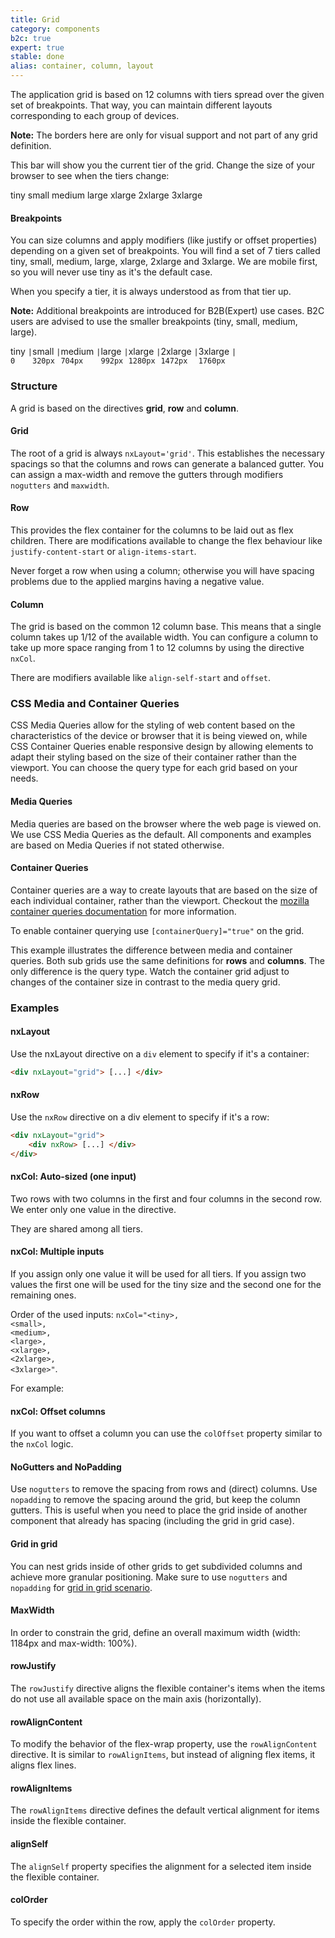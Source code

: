 ```yaml
---
title: Grid
category: components
b2c: true
expert: true
stable: done
alias: container, column, layout
---
```


The application grid is based on 12 columns with tiers spread over the given set of breakpoints. That way, you can maintain different layouts corresponding to each group of devices.

**Note:** The borders here are only for visual support and not part of any grid definition.

This bar will show you the current tier of the grid. Change the size of your browser to see when the tiers change:

<div class="grid-component__current-grid-tier">
  <span class="current-grid__tier current-grid__tier-tiny">tiny</span>
  <span class="current-grid__tier current-grid__tier-small">small</span>
  <span class="current-grid__tier current-grid__tier-medium">medium</span>
  <span class="current-grid__tier current-grid__tier-large">large</span>
  <span class="current-grid__tier current-grid__tier-xlarge">xlarge</span>
  <span class="current-grid__tier current-grid__tier-2xlarge">2xlarge</span>
  <span class="current-grid__tier current-grid__tier-3xlarge">3xlarge</span>
</div>

#### Breakpoints

You can size columns and apply modifiers (like justify or offset properties) depending on a given set of breakpoints. You will find a set of 7 tiers called tiny, small, medium, large, xlarge, 2xlarge and 3xlarge. We are mobile first, so you will never use tiny as it's the default case.

When you specify a tier, it is always understood as from that tier up.

**Note:** Additional breakpoints are introduced for B2B(Expert) use cases. B2C users are advised to use the smaller breakpoints (tiny, small, medium, large).

<div style="display: flex">
  <div class="grid-tiers-example__container tier-tiny">
    <span class="grid-tiers-example__label">tiny</span>
    <code class="grid-tiers-example__pixel-value">|<br>0</code>
  </div>
  <div class="grid-tiers-example__container tier-small">
    <span class="grid-tiers-example__label">small</span>
    <code class="grid-tiers-example__pixel-value">|<br>320px</code>
  </div>
  <div class="grid-tiers-example__container tier-medium">
    <span class="grid-tiers-example__label">medium</span>
    <code class="grid-tiers-example__pixel-value">|<br>704px</code>
  </div>
  <div class="grid-tiers-example__container tier-large">
    <span class="grid-tiers-example__label">large</span>
    <code class="grid-tiers-example__pixel-value">|<br>992px</code>
  </div>
  <div class="grid-tiers-example__container tier-xlarge">
    <span class="grid-tiers-example__label">xlarge</span>
    <code class="grid-tiers-example__pixel-value">|<br>1280px</code>
  </div>
  <div class="grid-tiers-example__container tier-2xlarge">
    <span class="grid-tiers-example__label">2xlarge</span>
    <code class="grid-tiers-example__pixel-value">|<br>1472px</code>
  </div>
  <div class="grid-tiers-example__container tier-3xlarge">
    <span class="grid-tiers-example__label">3xlarge</span>
    <code class="grid-tiers-example__pixel-value">|<br>1760px</code>
  </div>
</div>

### Structure

A grid is based on the directives **grid**, **row** and **column**.

#### Grid

The root of a grid is always `nxLayout='grid'`. This establishes the necessary spacings so that the columns and rows can generate a balanced gutter. You can assign a max-width and remove the gutters through modifiers `nogutters` and `maxwidth`.

#### Row

This provides the flex container for the columns to be laid out as flex children. There are modifications available to change the flex behaviour like `justify-content-start` or `align-items-start`.

Never forget a row when using a column; otherwise you will have spacing problems due to the applied margins having a negative value.

#### Column

The grid is based on the common 12 column base. This means that a single column takes up 1/12 of the available width. You can configure a column to take up more space ranging from 1 to 12 columns by using the directive `nxCol`.

There are modifiers available like `align-self-start` and `offset`.

### CSS Media and Container Queries

CSS Media Queries allow for the styling of web content based on the characteristics of the device or browser that it is being viewed on, while CSS Container Queries enable responsive design by allowing elements to adapt their styling based on the size of their container rather than the viewport.
You can choose the query type for each grid based on your needs.

#### Media Queries

Media queries are based on the browser where the web page is viewed on.
We use CSS Media Queries as the default. All components and examples are based on Media Queries if not stated otherwise.

#### Container Queries

Container queries are a way to create layouts that are based on the size of each individual container, rather than the viewport.
Checkout the [mozilla container queries documentation](https://developer.mozilla.org/en-US/docs/Web/CSS/CSS_container_queries) for more information.

To enable container querying use `[containerQuery]="true"` on the grid.

This example illustrates the difference between media and container queries. Both sub grids use the same definitions for __rows__ and __columns__. The only difference is the query type.
Watch the container grid adjust to changes of the container size in contrast to the media query grid.

<!-- example(grid-query-comparison) -->


### Examples

#### nxLayout

Use the nxLayout directive on a `div` element to specify if it's a container:

```html
<div nxLayout="grid"> [...] </div>
```

#### nxRow

Use the `nxRow` directive on a div element to specify if it's a row:

```html
<div nxLayout="grid">
    <div nxRow> [...] </div>
</div>
```

#### nxCol: Auto-sized (one input)

Two rows with two columns in the first and four columns in the second row. We enter only one value in the directive.

They are shared among all tiers.

<!-- example(grid-one-input) -->

#### nxCol: Multiple inputs

If you assign only one value it will be used for all tiers. If you assign two values the first one will be used for the tiny size and the second one for the remaining ones.

Order of the used inputs: <code>nxCol="<span class="docs-grid-text-tiny">&lt;tiny&gt;</span>, <span class="docs-grid-text-small">&lt;small&gt;</span>, <span class="docs-grid-text-medium">&lt;medium&gt;</span>, <span class="docs-grid-text-large">&lt;large&gt;</span>, <span class="docs-grid-text-xlarge">&lt;xlarge&gt;</span>, <span class="docs-grid-text-2xlarge">&lt;2xlarge&gt;</span>, <span class="docs-grid-text-3xlarge">&lt;3xlarge&gt;</span>"</code>.

<!-- example(grid-multi-inputs-1) -->

For example:

<!-- example(grid-multi-inputs-2) -->

#### nxCol: Offset columns

If you want to offset a column you can use the `colOffset` property similar to the `nxCol` logic.

<!-- example(grid-offset) -->

#### NoGutters and NoPadding

Use `nogutters` to remove the spacing from rows and (direct) columns. Use `nopadding` to remove the spacing around the grid, but keep the column gutters. This is useful when you need to place the grid inside of another component that already has spacing (including the grid in grid case).

<!-- example(grid-nogutter) -->

#### Grid in grid
You can nest grids inside of other grids to get subdivided columns and achieve more granular positioning. Make sure to use `nogutters` and `nopadding` for [grid in grid scenario](./documentation/grid/overview#nogutters-and-nopadding).
<!-- example(grid-in-grid) -->

#### MaxWidth

In order to constrain the grid, define an overall maximum width (width: 1184px and max-width: 100%).

<!-- example(grid-maxwidth) -->

#### rowJustify

The `rowJustify` directive aligns the flexible container's items when the items do not use all available space on the main axis (horizontally).

<!-- example(grid-justify) -->

#### rowAlignContent

To modify the behavior of the flex-wrap property, use the `rowAlignContent` directive. It is similar to `rowAlignItems`, but instead of aligning flex items, it aligns flex lines.

<!-- example(grid-align-content) -->

#### rowAlignItems

The `rowAlignItems` directive defines the default vertical alignment for items inside the flexible container.

<!-- example(grid-align-items) -->

#### alignSelf

The `alignSelf` property specifies the alignment for a selected item inside the flexible container.

<!-- example(grid-align-self) -->

#### colOrder

To specify the order within the row, apply the `colOrder` property.

<!-- example(grid-col-order) -->

